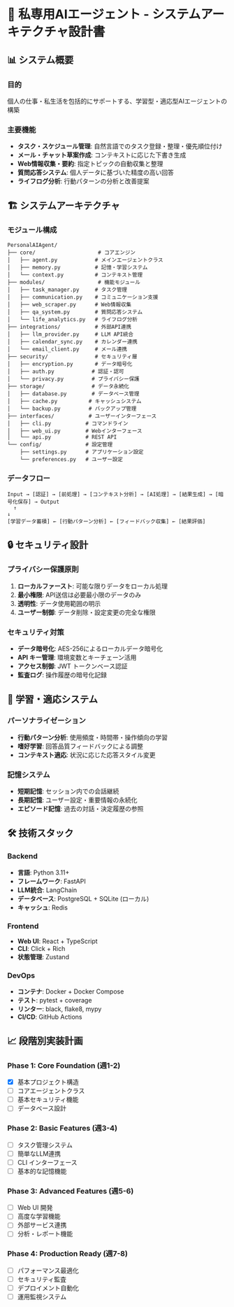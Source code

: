 # 🤖 私専用AIエージェント - システムアーキテクチャ設計書

## 📊 システム概要

### 目的
個人の仕事・私生活を包括的にサポートする、学習型・適応型AIエージェントの構築

### 主要機能
- **タスク・スケジュール管理**: 自然言語でのタスク登録・整理・優先順位付け
- **メール・チャット草案作成**: コンテキストに応じた下書き生成
- **Web情報収集・要約**: 指定トピックの自動収集と整理
- **質問応答システム**: 個人データに基づいた精度の高い回答
- **ライフログ分析**: 行動パターンの分析と改善提案

## 🏗️ システムアーキテクチャ

### モジュール構成

```
PersonalAIAgent/
├── core/                    # コアエンジン
│   ├── agent.py            # メインエージェントクラス
│   ├── memory.py           # 記憶・学習システム
│   └── context.py          # コンテキスト管理
├── modules/                 # 機能モジュール
│   ├── task_manager.py     # タスク管理
│   ├── communication.py    # コミュニケーション支援
│   ├── web_scraper.py      # Web情報収集
│   ├── qa_system.py        # 質問応答システム
│   └── life_analytics.py   # ライフログ分析
├── integrations/           # 外部API連携
│   ├── llm_provider.py     # LLM API統合
│   ├── calendar_sync.py    # カレンダー連携
│   └── email_client.py     # メール連携
├── security/               # セキュリティ層
│   ├── encryption.py       # データ暗号化
│   ├── auth.py            # 認証・認可
│   └── privacy.py         # プライバシー保護
├── storage/               # データ永続化
│   ├── database.py        # データベース管理
│   ├── cache.py          # キャッシュシステム
│   └── backup.py         # バックアップ管理
├── interfaces/           # ユーザーインターフェース
│   ├── cli.py           # コマンドライン
│   ├── web_ui.py        # Webインターフェース
│   └── api.py           # REST API
└── config/              # 設定管理
    ├── settings.py      # アプリケーション設定
    └── preferences.py   # ユーザー設定
```

### データフロー

```
Input → [認証] → [前処理] → [コンテキスト分析] → [AI処理] → [結果生成] → [暗号化保存] → Output
  ↑                                                                           ↓
[学習データ蓄積] ← [行動パターン分析] ← [フィードバック収集] ← [結果評価]
```

## 🔒 セキュリティ設計

### プライバシー保護原則
1. **ローカルファースト**: 可能な限りデータをローカル処理
2. **最小権限**: API送信は必要最小限のデータのみ
3. **透明性**: データ使用範囲の明示
4. **ユーザー制御**: データ削除・設定変更の完全な権限

### セキュリティ対策
- **データ暗号化**: AES-256によるローカルデータ暗号化
- **API キー管理**: 環境変数とキーチェーン活用
- **アクセス制御**: JWT トークンベース認証
- **監査ログ**: 操作履歴の暗号化記録

## 🧠 学習・適応システム

### パーソナライゼーション
- **行動パターン分析**: 使用頻度・時間帯・操作傾向の学習
- **嗜好学習**: 回答品質フィードバックによる調整
- **コンテキスト適応**: 状況に応じた応答スタイル変更

### 記憶システム
- **短期記憶**: セッション内での会話継続
- **長期記憶**: ユーザー設定・重要情報の永続化
- **エピソード記憶**: 過去の対話・決定履歴の参照

## 🛠️ 技術スタック

### Backend
- **言語**: Python 3.11+
- **フレームワーク**: FastAPI
- **LLM統合**: LangChain
- **データベース**: PostgreSQL + SQLite (ローカル)
- **キャッシュ**: Redis

### Frontend
- **Web UI**: React + TypeScript
- **CLI**: Click + Rich
- **状態管理**: Zustand

### DevOps
- **コンテナ**: Docker + Docker Compose
- **テスト**: pytest + coverage
- **リンター**: black, flake8, mypy
- **CI/CD**: GitHub Actions

## 📈 段階別実装計画

### Phase 1: Core Foundation (週1-2)
- [x] 基本プロジェクト構造
- [ ] コアエージェントクラス
- [ ] 基本セキュリティ機能
- [ ] データベース設計

### Phase 2: Basic Features (週3-4)
- [ ] タスク管理システム
- [ ] 簡単なLLM連携
- [ ] CLI インターフェース
- [ ] 基本的な記憶機能

### Phase 3: Advanced Features (週5-6)
- [ ] Web UI 開発
- [ ] 高度な学習機能
- [ ] 外部サービス連携
- [ ] 分析・レポート機能

### Phase 4: Production Ready (週7-8)
- [ ] パフォーマンス最適化
- [ ] セキュリティ監査
- [ ] デプロイメント自動化
- [ ] 運用監視システム